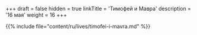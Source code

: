 +++
draft = false
hidden = true
linkTitle = 'Тимофей и Мавра'
description = '16 мая'
weight = 16
+++

{{% include file="content/ru/lives/timofei-i-mavra.md" %}}
